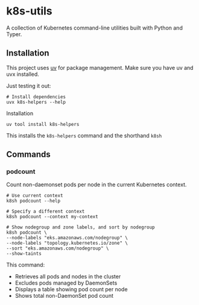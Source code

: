 # k8s-utils

A collection of Kubernetes command-line utilities built with Python and Typer.

## Installation

This project uses [uv](https://github.com/astral-sh/uv) for package management. Make sure you have uv and uvx installed.

Just testing it out:
```shell
# Install dependencies
uvx k8s-helpers --help

```

Installation
```shell
uv tool install k8s-helpers
```
This installs the `k8s-helpers` command and the shorthand `k8sh`

## Commands

### podcount

Count non-daemonset pods per node in the current Kubernetes context.

```shell
# Use current context
k8sh podcount --help

# Specify a different context
k8sh podcount --context my-context

# Show nodegroup and zone labels, and sort by nodegroup
k8sh podcount \
--node-labels "eks.amazonaws.com/nodegroup" \
--node-labels "topology.kubernetes.io/zone" \
--sort "eks.amazonaws.com/nodegroup" \
--show-taints
```

This command:
- Retrieves all pods and nodes in the cluster
- Excludes pods managed by DaemonSets
- Displays a table showing pod count per node
- Shows total non-DaemonSet pod count
